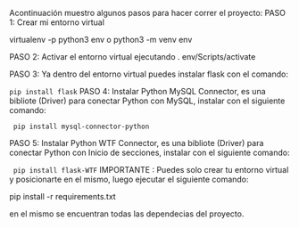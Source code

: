 Acontinuación muestro algunos pasos para hacer correr el proyecto:
PASO 1:
Crear mi entorno virtual

 virtualenv -p python3 env o  python3 -m venv env

PASO 2: Activar el entorno virtual ejecutando
. env/Scripts/activate

PASO 3:
Ya dentro del entorno virtual puedes instalar flask con el comando:

`pip install flask`
PASO 4:
Instalar Python MySQL Connector, es una bibliote (Driver) para conectar Python con MySQL, instalar con el siguiente comando:

` pip install mysql-connector-python`

PASO 5:
Instalar Python WTF Connector, es una bibliote (Driver) para conectar Python con Inicio de secciones, instalar con el siguiente comando:

` pip install flask-WTF`
IMPORTANTE :
Puedes solo crear tu entorno virtual y posicionarte en el mismo, luego ejecutar el siguiente comando:

pip install -r requirements.txt

en el mismo se encuentran todas las dependecias del proyecto.